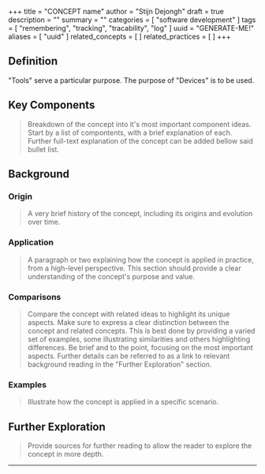 +++
title = "CONCEPT name"
author = "Stijn Dejongh"
draft = true
description = ""
summary = ""
categories = [ "software development" ]
tags = [ "remembering", "tracking", "tracability", "log" ]
uuid = "GENERATE-ME!"
aliases = [ "uuid" ]
related_concepts = [ ]
related_practices = [ ]
+++

## Definition

"Tools" serve a particular purpose. The purpose of "Devices" is to be used.

## Key Components

> Breakdown of the concept into it's most important component ideas.
> Start by a list of compontents, with a brief explanation of each.
> Further full-text explanation of the concept can be added bellow said bullet list.

## Background

### Origin

> A very brief history of the concept, including its origins and evolution over time.

### Application

> A paragraph or two explaining how the concept is applied in practice, from a high-level perspective.
> This section should provide a clear understanding of the concept's purpose and value.

### Comparisons

> Compare the concept with related ideas to highlight its unique aspects.
> Make sure to express a clear distinction between the concept and related concepts. This is best done by providing a varied set of examples,
> some illustrating similarities and others highlighting differences.
> Be brief and to the point, focusing on the most important aspects. Further details can be referred to as a link to relevant background reading in
> the "Further Exploration" section.

### Examples

> Illustrate how the concept is applied in a specific scenario.

## Further Exploration

> Provide sources for further reading to allow the reader to explore the concept in more depth.

---
